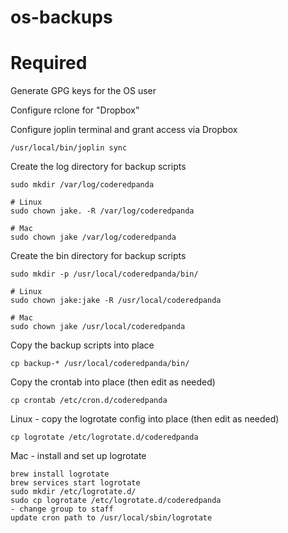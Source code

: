 # os-backups

# Required
Generate GPG keys for the OS user

Configure rclone for "Dropbox"

Configure joplin terminal and grant access via Dropbox
```
/usr/local/bin/joplin sync
```
Create the log directory for backup scripts
```
sudo mkdir /var/log/coderedpanda

# Linux
sudo chown jake. -R /var/log/coderedpanda

# Mac
sudo chown jake /var/log/coderedpanda
```
Create the bin directory for backup scripts
```
sudo mkdir -p /usr/local/coderedpanda/bin/

# Linux
sudo chown jake:jake -R /usr/local/coderedpanda

# Mac
sudo chown jake /usr/local/coderedpanda
```
Copy the backup scripts into place
```
cp backup-* /usr/local/coderedpanda/bin/
```
Copy the crontab into place (then edit as needed)
```
cp crontab /etc/cron.d/coderedpanda
```
Linux - copy the logrotate config into place (then edit as needed)
```
cp logrotate /etc/logrotate.d/coderedpanda
```
Mac - install and set up logrotate
```
brew install logrotate
brew services start logrotate
sudo mkdir /etc/logrotate.d/
sudo cp logrotate /etc/logrotate.d/coderedpanda
- change group to staff
update cron path to /usr/local/sbin/logrotate
```

